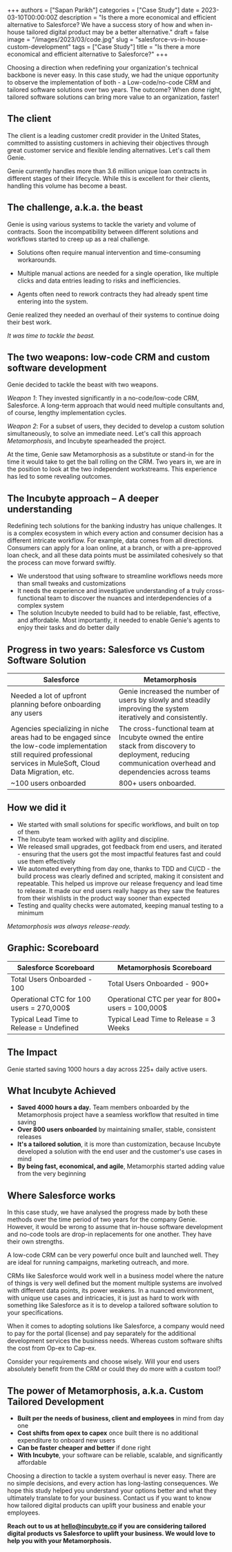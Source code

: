 +++
authors = ["Sapan Parikh"]
categories = ["Case Study"]
date = 2023-03-10T00:00:00Z
description = "Is there a more economical and efficient alternative to Salesforce? We have a success story of how and when in-house tailored digital product may be a better alternative."
draft = false
image = "/images/2023/03/code.jpg"
slug = "salesforce-vs-in-house-custom-development"
tags = ["Case Study"]
title = "Is there a more economical and efficient alternative to Salesforce?"
+++


Choosing a direction when redefining your organization's technical backbone is never easy. In this case study, we had the unique opportunity to observe the implementation of both - a Low-code/no-code CRM and tailored software solutions over two years. The outcome? When done right, tailored software solutions can bring more value to an organization, faster!

## The client

The client is a leading customer credit provider in the United States, committed to assisting customers in achieving their objectives through great customer service and flexible lending alternatives. Let's call them Genie.

Genie currently handles more than 3.6 million unique loan contracts in different stages of their lifecycle. While this is excellent for their clients, handling this volume has become a beast.

## The challenge, a.k.a. the beast

Genie is using various systems to tackle the variety and volume of contracts. Soon the incompatibility between different solutions and workflows started to creep up as a real challenge.

- Solutions often require manual intervention and time-consuming workarounds.
- Multiple manual actions are needed for a single operation, like multiple clicks and data entries leading to risks and inefficiencies.

- Agents often need to rework contracts they had already spent time entering into the system.

Genie realized they needed an overhaul of their systems to continue doing their best work.

_It was time to tackle the beast._

## The two weapons: low-code CRM and custom software development

Genie decided to tackle the beast with two weapons.

_Weapon 1_: They invested significantly in a no-code/low-code CRM, Salesforce. A long-term approach that would need multiple consultants and, of course, lengthy implementation cycles.

_Weapon 2_: For a subset of users, they decided to develop a custom solution simultaneously, to solve an immediate need. Let's call this approach _Metamorphosis_, and Incubyte spearheaded the project.

At the time, Genie saw Metamorphosis as a substitute or stand-in for the time it would take to get the ball rolling on the CRM. Two years in, we are in the position to look at the two independent workstreams. This experience has led to some revealing outcomes.

## The Incubyte approach – A deeper understanding

Redefining tech solutions for the banking industry has unique challenges. It is a complex ecosystem in which every action and consumer decision has a different intricate workflow. For example, data comes from all directions. Consumers can apply for a loan online, at a branch, or with a pre-approved loan check, and all these data points must be assimilated cohesively so that the process can move forward swiftly.

- We understood that using software to streamline workflows needs more than small tweaks and customizations
- It needs the experience and investigative understanding of a truly cross-functional team to discover the nuances and interdependencies of a complex system
- The solution Incubyte needed to build had to be reliable, fast, effective, and affordable. Most importantly, it needed to enable Genie's agents to enjoy their tasks and do better daily

## Progress in two years: Salesforce vs Custom Software Solution

| Salesforce | Metamorphosis |
| --- | --- |
| Needed a lot of upfront planning before onboarding any users | Genie increased the number of users by slowly and steadily improving the system iteratively and consistently. |
| Agencies specializing in niche areas had to be engaged since the low-code implementation still required professional services in MuleSoft, Cloud Data Migration, etc. | The cross-functional team at Incubyte owned the entire stack from discovery to deployment, reducing communication overhead and dependencies across teams |
| ~100 users onboarded | 800+ users onboarded. |

## How we did it

- We started with small solutions for specific workflows, and built on top of them
- The Incubyte team worked with agility and discipline.
- We released small upgrades, got feedback from end users, and iterated - ensuring that the users got the most impactful features fast and could use them effectively
- We automated everything from day one, thanks to TDD and CI/CD - the build process was clearly defined and scripted, making it consistent and repeatable. This helped us improve our release frequency and lead time to release. It made our end users really happy as they saw the features from their wishlists in the product way sooner than expected
- Testing and quality checks were automated, keeping manual testing to a minimum

_Metamorphosis was always release-ready._

## Graphic: Scoreboard

| Salesforce Scoreboard                    | Metamorphosis Scoreboard                           |
|------------------------------------------|----------------------------------------------------|
| Total Users Onboarded - 100              | Total Users Onboarded - 900+                       |
| Operational CTC for 100 users = 270,000$ | Operational CTC per year for 800+ users = 100,000$ |
| Typical Lead Time to Release = Undefined | Typical Lead Time to Release = 3 Weeks             |

## The Impact

Genie started saving 1000 hours a day across 225+ daily active users.

## What Incubyte Achieved

- **Saved 4000 hours a day.** Team members onboarded by the Metamorphosis project have a seamless workflow that resulted in time saving
- **Over 800 users onboarded** by maintaining smaller, stable, consistent releases
- **It's a tailored solution**, it is more than customization, because Incubyte developed a solution with the end user and the customer's use cases in mind
- **By being fast, economical, and agile**, Metamorphis started adding value from the very beginning 


## Where Salesforce works

In this case study, we have analysed the progress made by both these methods over the time period of two years for the company Genie. However, it would be wrong to assume that in-house software development and no-code tools are drop-in replacements for one another. They have their own strengths.

A low-code CRM can be very powerful once built and launched well. They are ideal for running campaigns, marketing outreach, and more.

CRMs like Salesforce would work well in a business model where the nature of things is very well defined but the moment multiple systems are involved with different data points, its power weakens. In a nuanced environment, with unique use cases and intricacies, it is just as hard to work with something like Salesforce as it is to develop a tailored software solution to your specifications.

When it comes to adopting solutions like Salesforce, a company would need to pay for the portal (license) and pay separately for the additional development services the business needs. Whereas custom software shifts the cost from Op-ex to Cap-ex.

Consider your requirements and choose wisely. Will your end users absolutely benefit from the CRM or could they do more with a custom tool?

## The power of Metamorphosis, a.k.a. Custom Tailored Development
- **Built per the needs of business, client and employees** in mind from day one
- **Cost shifts from opex to capex** once built there is no additional expenditure to onboard new users
- **Can be faster cheaper and better** if done right
- **With Incubyte**, your software can be reliable, scalable, and significantly affordable

Choosing a direction to tackle a system overhaul is never easy. There are no simple decisions, and every action has long-lasting consequences. We hope this study helped you understand your options better and what they ultimately translate to for your business. Contact us if you want to know how tailored digital products can uplift your business and enable your employees.

**Reach out to us at hello@incubyte.co if you are considering tailored digital products vs Salesforce to uplift your business. We would love to help you with your Metamorphosis.**


